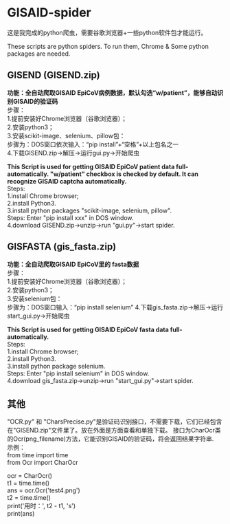 # GISAID-spider
这是我完成的python爬虫，需要谷歌浏览器+一些python软件包才能运行。  
  
These scripts are python spiders. To run them, Chrome & Some python packages are needed.  

## GISEND (GISEND.zip)
**功能：全自动爬取GISAID EpiCoV病例数据，默认勾选“w/patient”，能够自动识别GISAID的验证码**  
步骤：  
1.提前安装好Chrome浏览器（谷歌浏览器）；  
2.安装python3；  
3.安装scikit-image、selenium、pillow包：  
步骤为：DOS窗口依次输入：“pip install”+“空格”+以上包名之一  
4.下载GISEND.zip->解压->运行gui.py->开始爬虫  
  
**This Script is used for getting GISAID EpiCoV patient data full-automatically. "w/patient" checkbox is checked by default. It can recognize GISAID captcha automatically.**  
Steps:   
1.install Chrome browser;  
2.install Python3.  
3.install python packages "scikit-image, selenium, pillow".  
Steps: Enter "pip install xxx" in DOS window.  
4.download GISEND.zip->unzip->run "gui.py"->start spider.  

## GISFASTA (gis_fasta.zip)
**功能：全自动爬取GISAID EpiCoV里的 fasta数据**  
步骤：  
1.提前安装好Chrome浏览器（谷歌浏览器）；  
2.安装python3；  
3.安装selenium包：  
步骤为：DOS窗口输入：“pip install selenium” 
4.下载gis_fasta.zip->解压->运行start_gui.py->开始爬虫  
  
**This Script is used for getting GISAID EpiCoV fasta data full-automatically.**  
Steps:   
1.install Chrome browser;  
2.install Python3.  
3.install python package selenium.  
Steps: Enter "pip install selenium" in DOS window.  
4.download gis_fasta.zip->unzip->run "start_gui.py"->start spider.  

## 其他
"OCR.py" 和 "CharsPrecise.py"是验证码识别接口，不需要下载，它们已经包含在"GISEND.zip"文件里了。放在外面是方面查看和单独下载。 
接口为CharOcr类的Ocr(png_filename)方法，它能识别GISAID的验证码，将会返回结果字符串.  
示例：  
from time import time  
from Ocr import CharOcr  
  
ocr = CharOcr()  
t1 = time.time()  
ans = ocr.Ocr('test4.png')  
t2 = time.time()  
print('用时：', t2 - t1, 's')  
print(ans)  

